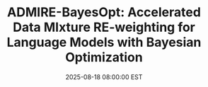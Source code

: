 ---
title:          "ADMIRE-BayesOpt: Accelerated Data MIxture RE-weighting for Language Models with Bayesian Optimization"
date:           2025-08-18 08:00:00 EST
selected:       true
pub:            "Arxiv"
pub_date:       "2025"
# abstract: >-
#   Cover image is a photo by Thomas Renaud on Unsplash. The abstract of the publication is meant to be a TLDR (very brief summary with 1~2 sentences) of your paper.
cover:          /assets/images/covers/fig_1.svg
authors:
- Xu Ouyang <sup>*</sup>
- Shengzhuang Chen <sup>*</sup>
- Michael Arthur Leopold Pearce
- Thomas Hartvigsen
- Jonathan Richard Schwarz
links:
  Paper: https://xo28.github.io/ADMIRE-BayesOpt-homepage/
---